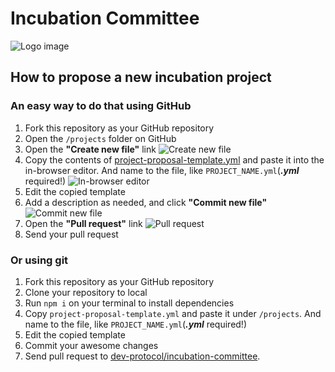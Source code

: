 # Incubation Committee

![Logo image](https://raw.githubusercontent.com/dev-protocol/incubation-committee/main/assets/logo.png)

## How to propose a new incubation project

### An easy way to do that using GitHub

1. Fork this repository as your GitHub repository
2. Open the `/projects` folder on GitHub
3. Open the **"Create new file"** link ![Create new file](https://i.imgur.com/FZITkEM.png)
4. Copy the contents of [project-proposal-template.yml](https://github.com/dev-protocol/incubation-committee/blob/main/project-proposal-template.yml) and paste it into the in-browser editor. And name to the file, like `PROJECT_NAME.yml`(_**.yml**_ required!) ![In-browser editor](https://i.imgur.com/YE3pxvh.png)
5. Edit the copied template
6. Add a description as needed, and click **"Commit new file"** ![Commit new file](https://i.imgur.com/ToZhVwa.png)
7. Open the **"Pull request"** link ![Pull request](https://i.imgur.com/OXjXNBU.png)
7. Send your pull request

### Or using git

1. Fork this repository as your GitHub repository
2. Clone your repository to local
3. Run `npm i` on your terminal to install dependencies
4. Copy `project-proposal-template.yml` and paste it under `/projects`. And name to the file, like `PROJECT_NAME.yml`(_**.yml**_ required!)
5. Edit the copied template
6. Commit your awesome changes
7. Send pull request to [dev-protocol/incubation-committee](https://github.com/dev-protocol/incubation-committee).
